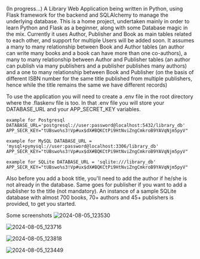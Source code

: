 (In progress...)
A Library Web Application being written in Python, using Flask framework for the backend and SQLAlchemy to manage the underlying database. This is a home project, undertaken mainly in order to learn Python and Flask as a beginner, along with some Database magic in the mix. Currently it uses Author, Publisher and Book as main tables related to each other, and support for multiple Users will be added soon. It assumes a many to many relationship between Book and Author tables (an author can write many books and a book can have more than one co-authors), a many to many relationship between Author and Publisher tables (an author can publish via many publishers and a publisher publishes many authors) and a one to many relationship between Book and Publisher (on the basis of different ISBN number for the same title published from multiple publishers, hence while the title remains the same we have different records)

To use the application you will need to create a .env file in the root directory where the .flaskenv file is too. 
In that .env file you will store your DATABASE_URL and your APP_SECRET_KEY variables.

<code>example for Postgresql
DATABASE_URL='postgresql://user:password@localhost:5432/library_db'
APP_SECR_KEY="tUBswo%s3!Vp#ux$dX#BQKCtPi9HtNviZngCmkroB9YAVqNjm5pyV"</code>

<code>example for MySQL
DATABASE_URL = 'mysql+pymysql://user:password@localhost:3306/library_db'
APP_SECR_KEY="tUBswo%s3!Vp#ux$dX#BQKCtPi9HtNviZngCmkroB9YAVqNjm5pyV"</code>

<code>example for SQLite
DATABASE_URL = 'sqlite:///library_db'
APP_SECR_KEY="tUBswo%s3!Vp#ux$dX#BQKCtPi9HtNviZngCmkroB9YAVqNjm5pyV"</code>

Also before you add a book title, you'll need to add the author if he/she is not already in the database. Same goes for publisher if you want to add a publisher to the title (not mandatory). 
An instance of a sample SQLite database with almost 700 books, 70+ authors and 45+ publishers is provided, to get you started.

Some screenshots
![2024-08-05_123530](https://github.com/user-attachments/assets/2a1f3ea7-9a62-457f-9392-3e6fdc19023e)

![2024-08-05_123716](https://github.com/user-attachments/assets/ef0de9d2-63cc-4f97-9078-bc68953d9570)

![2024-08-05_123818](https://github.com/user-attachments/assets/1d389ced-0e4b-4d12-a13b-ff8dc369b998)

![2024-08-05_123449](https://github.com/user-attachments/assets/4538a653-7aaa-4d24-b833-8d83123ce3bc)

